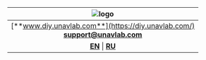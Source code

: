 | ![logo](https://ucnl.github.io/documentation/sm_logo.png) |
| :---: |
| [**www.diy.unavlab.com**](https://diy.unavlab.com/) <br/> [**support@unavlab.com**](mailto:support@unavlab.com) |
| [**EN**](README.md) \| [**RU**](README_RU.md) |

